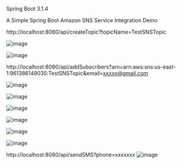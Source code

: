 Spring Boot 3.1.4

A Simple Spring Boot Amazon SNS Service Integration Demo

http://localhost:8080/api/createTopic?topicName=TestSNSTopic

![image](https://github.com/srss-pocs/springboot-aws-sns/assets/145287517/af803195-889c-4f85-849a-46a491f4e185)


![image](https://github.com/srss-pocs/springboot-aws-sns/assets/145287517/9ad1c3d2-4e0c-4919-b9a2-440e1438773c)


http://localhost:8080/api/addSubscribers?arn=arn:aws:sns:us-east-1:961386149035:TestSNSTopic&email=xxxxx@gmail.com

![image](https://github.com/srss-pocs/springboot-aws-sns/assets/145287517/a6c6e4fa-c321-48c6-aba8-de676b14ae75)

![image](https://github.com/srss-pocs/springboot-aws-sns/assets/145287517/af072fd1-351b-4181-856c-76cc2133756e)


![image](https://github.com/srss-pocs/springboot-aws-sns/assets/145287517/202b55a9-580b-4507-b433-50266b1fb3d0)


![image](https://github.com/srss-pocs/springboot-aws-sns/assets/145287517/cf1fd3a6-1cdd-4000-a9f1-024dba997341)


![image](https://github.com/srss-pocs/springboot-aws-sns/assets/145287517/f3e51b26-3016-4f57-9d0b-1771694ccae6)

![image](https://github.com/srss-pocs/springboot-aws-sns/assets/145287517/c5c968cd-ba24-4a3f-bddb-eecf9a60d7a0)


http://localhost:8080/api/sendSMS?phone=xxxxxxx
![image](https://github.com/srss-pocs/springboot-aws-sns/assets/145287517/e508b189-8429-42cf-8e89-0777c186832e)


















